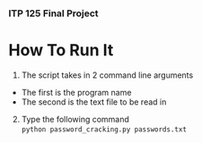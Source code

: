 ### ITP 125 Final Project
# How To Run It
1. The script takes in 2 command line arguments
* The first is the program name
* The second is the text file to be read in
2. Type the following command  
```python password_cracking.py passwords.txt```


